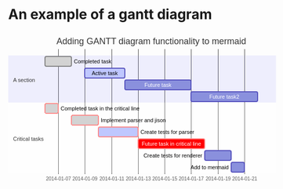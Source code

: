 # An example of a gantt diagram

<svg height="340" fill="#333" font-family="&quot;trebuchet ms&quot;,verdana,arial,sans-serif" font-size="16px" style="max-width:584px" viewBox="0 0 584 340">
  <g fill="none" font-family="sans-serif" font-size="10" text-anchor="middle" transform="translate(75 290)">
    <path d="M.5-255V.5h434V-255"/>
    <g stroke="#d3d3d3" opacity=".8" shape-rendering="crispEdges" transform="translate(27.5)">
      <line y2="-255" stroke="currentColor"/>
      <text y="3" fill="#333" stroke="none" dy="1em" font-family="&quot;trebuchet ms&quot;,verdana,arial,sans-serif">2014-01-07</text>
    </g>
    <g stroke="#d3d3d3" opacity=".8" shape-rendering="crispEdges" transform="translate(81.5)">
      <line y2="-255" stroke="currentColor"/>
      <text y="3" fill="#333" stroke="none" dy="1em" font-family="&quot;trebuchet ms&quot;,verdana,arial,sans-serif">2014-01-09</text>
    </g>
    <g stroke="#d3d3d3" opacity=".8" shape-rendering="crispEdges" transform="translate(136.5)">
      <line y2="-255" stroke="currentColor"/>
      <text y="3" fill="#333" stroke="none" dy="1em" font-family="&quot;trebuchet ms&quot;,verdana,arial,sans-serif">2014-01-11</text>
    </g>
    <g stroke="#d3d3d3" opacity=".8" shape-rendering="crispEdges" transform="translate(190.5)">
      <line y2="-255" stroke="currentColor"/>
      <text y="3" fill="#333" stroke="none" dy="1em" font-family="&quot;trebuchet ms&quot;,verdana,arial,sans-serif">2014-01-13</text>
    </g>
    <g stroke="#d3d3d3" opacity=".8" shape-rendering="crispEdges" transform="translate(244.5)">
      <line y2="-255" stroke="currentColor"/>
      <text y="3" fill="#333" stroke="none" dy="1em" font-family="&quot;trebuchet ms&quot;,verdana,arial,sans-serif">2014-01-15</text>
    </g>
    <g stroke="#d3d3d3" opacity=".8" shape-rendering="crispEdges" transform="translate(298.5)">
      <line y2="-255" stroke="currentColor"/>
      <text y="3" fill="#333" stroke="none" dy="1em" font-family="&quot;trebuchet ms&quot;,verdana,arial,sans-serif">2014-01-17</text>
    </g>
    <g stroke="#d3d3d3" opacity=".8" shape-rendering="crispEdges" transform="translate(353.5)">
      <line y2="-255" stroke="currentColor"/>
      <text y="3" fill="#333" stroke="none" dy="1em" font-family="&quot;trebuchet ms&quot;,verdana,arial,sans-serif">2014-01-19</text>
    </g>
    <g stroke="#d3d3d3" opacity=".8" shape-rendering="crispEdges" transform="translate(407.5)">
      <line y2="-255" stroke="currentColor"/>
      <text y="3" fill="#333" stroke="none" dy="1em" font-family="&quot;trebuchet ms&quot;,verdana,arial,sans-serif">2014-01-21</text>
    </g>
  </g>
  <rect width="546.5" height="24" y="48" fill="rgba(102,102,255,.49)" opacity=".2"/>
  <rect width="546.5" height="24" y="144" fill="#fff" opacity=".2"/>
  <rect width="546.5" height="24" y="168" fill="#fff" opacity=".2"/>
  <rect width="546.5" height="24" y="72" fill="rgba(102,102,255,.49)" opacity=".2"/>
  <rect width="546.5" height="24" y="192" fill="#fff" opacity=".2"/>
  <rect width="546.5" height="24" y="96" fill="rgba(102,102,255,.49)" opacity=".2"/>
  <rect width="546.5" height="24" y="216" fill="#fff" opacity=".2"/>
  <rect width="546.5" height="24" y="120" fill="rgba(102,102,255,.49)" opacity=".2"/>
  <rect width="546.5" height="24" y="240" fill="#fff" opacity=".2"/>
  <rect width="546.5" height="24" y="264" fill="#fff" opacity=".2"/>
  <rect width="54" height="20" x="75" y="50" fill="#d3d3d3" stroke="gray" stroke-width="2" rx="3" ry="3" transform-origin="102px 60px"/>
  <rect width="27" height="20" x="75" y="146" fill="#d3d3d3" stroke="#f88" stroke-width="2" cursor="pointer" rx="3" ry="3" shape-rendering="crispEdges" transform-origin="88.5px 156px"/>
  <rect width="55" height="20" x="129" y="170" fill="#d3d3d3" stroke="#f88" stroke-width="2" cursor="pointer" rx="3" ry="3" shape-rendering="crispEdges" transform-origin="156.5px 180px"/>
  <rect width="82" height="20" x="156" y="74" fill="#bfc7ff" stroke="#534fbc" stroke-width="2" rx="3" ry="3" transform-origin="197px 84px"/>
  <rect width="81" height="20" x="184" y="194" fill="#bfc7ff" stroke="#f88" stroke-width="2" rx="3" ry="3" transform-origin="224.5px 204px"/>
  <rect width="135" height="20" x="238" y="98" fill="#8a90dd" stroke="#534fbc" stroke-width="2" rx="3" ry="3" transform-origin="305.5px 108px"/>
  <rect width="136" height="20" x="265" y="218" fill="red" stroke="#f88" stroke-width="2" rx="3" ry="3" transform-origin="333px 228px"/>
  <rect width="136" height="20" x="373" y="122" fill="#8a90dd" stroke="#534fbc" stroke-width="2" rx="3" ry="3" transform-origin="441px 132px"/>
  <rect width="54" height="20" x="401" y="242" fill="#8a90dd" stroke="#534fbc" stroke-width="2" rx="3" ry="3" transform-origin="428px 252px"/>
  <rect width="27" height="20" x="455" y="266" fill="#8a90dd" stroke="#534fbc" stroke-width="2" rx="3" ry="3" transform-origin="468.5px 276px"/>
  <text x="134" y="63.5" fill="#000" font-family="var(--mermaid-font-family)" font-size="11" text-anchor="start">Completed task            </text>
  <text x="107" y="159.5" fill="#000" font-family="var(--mermaid-font-family)" font-size="11" text-anchor="start">Completed task in the critical line </text>
  <text x="189" y="183.5" fill="#000" font-family="var(--mermaid-font-family)" font-size="11" text-anchor="start">Implement parser and jison          </text>
  <text x="197" y="87.5" fill="#000" font-family="var(--mermaid-font-family)" font-size="11" text-anchor="middle">Active task               </text>
  <text x="270" y="207.5" fill="#000" font-family="var(--mermaid-font-family)" font-size="11" text-anchor="start">Create tests for parser             </text>
  <text x="305.5" y="111.5" fill="#fff" font-family="var(--mermaid-font-family)" font-size="11" text-anchor="middle">Future task               </text>
  <text x="333" y="231.5" fill="#fff" font-family="var(--mermaid-font-family)" font-size="11" text-anchor="middle">Future task in critical line        </text>
  <text x="441" y="135.5" fill="#fff" font-family="var(--mermaid-font-family)" font-size="11" text-anchor="middle">Future task2               </text>
  <text x="396" y="255.5" fill="#000" font-size="11" text-anchor="end">Create tests for renderer           </text>
  <text x="450" y="279.5" fill="#000" font-size="11" text-anchor="end">Add to mermaid                      </text>
  <text x="10" y="98" dy="0em" font-family="var(--mermaid-font-family)" font-size="11"><tspan x="10" alignment-baseline="central">A section</tspan></text>
  <text x="10" y="218" dy="0em" font-family="var(--mermaid-font-family)" font-size="11"><tspan x="10" alignment-baseline="central">Critical tasks</tspan></text>
  <line x1="85747" x2="85747" y1="25" y2="315" fill="none" stroke="red" stroke-width="2px"/>
  <text x="292" y="25" font-family="var(--mermaid-font-family)" font-size="18px" text-anchor="middle">Adding GANTT diagram functionality to mermaid</text>
</svg>
